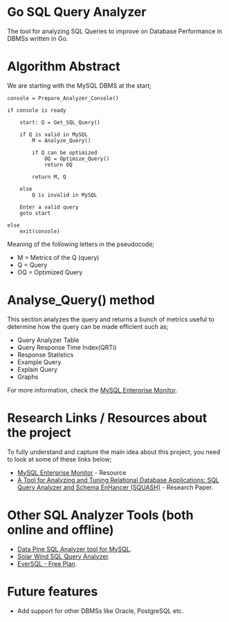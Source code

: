 # Go SQL Query Analyzer

The tool for analyzing SQL Queries to improve on Database Performance in DBMSs written in Go.



# Algorithm Abstract

We are starting with the MySQL DBMS at the start;

```psuedocode
console = Prepare_Analyzer_Console()

if console is ready

	start: Q = Get_SQL_Query()

	if Q is valid in MySQL
		M = Analyze_Query()
		
		if Q can be optimized
			OQ = Optimize_Query()
			return OQ

		return M, Q

	else 
		Q is invalid in MySQL
		
	Enter a valid query
	goto start

else
	exit(console)
```

Meaning of the following letters in the pseudocode;
* M = Metrics of the Q (query)
* Q = Query
* OQ = Optimized Query



# Analyse_Query() method

This section analyzes the query and returns a bunch of metrics useful to determine how the query can be made efficient such as;

* Query Analyzer Table
* Query Response Time Index(QRTi)
* Response Statistics
* Example Query
* Explain Query
* Graphs

For more information, check the [MySQL Enterprise Monitor](https://www.mysql.com/products/enterprise/query.html).



# Research Links / Resources about the project

To fully understand and capture the main idea about this project, you need to look at some of these links below;
* [MySQL Enterprise Monitor](https://www.mysql.com/products/enterprise/query.html) - Resource
* [A Tool for Analyzing and Tuning Relational Database Applications: SQL Query Analyzer and Schema EnHancer (SQUASH)](https://www.researchgate.net/publication/221398010_A_Tool_for_Analyzing_and_Tuning_Relational_Database_Applications_SQL_Query_Analyzer_and_Schema_EnHancer_SQUASH) - Research Paper.



# Other SQL Analyzer Tools (both online and offline)
* [Data Pine SQL Analyzer tool for MySQL](https://www.datapine.com/sql-query-analyzer).
* [Solar Wind SQL Query Analyzer](http://www.solarwinds.com/solutions/sql-query-analyzer).
* [EverSQL - Free Plan](https://www.eversql.com/sql-query-optimizer/?type=free).


# Future features

* Add support for other DBMSs like Oracle, PostgreSQL etc.
